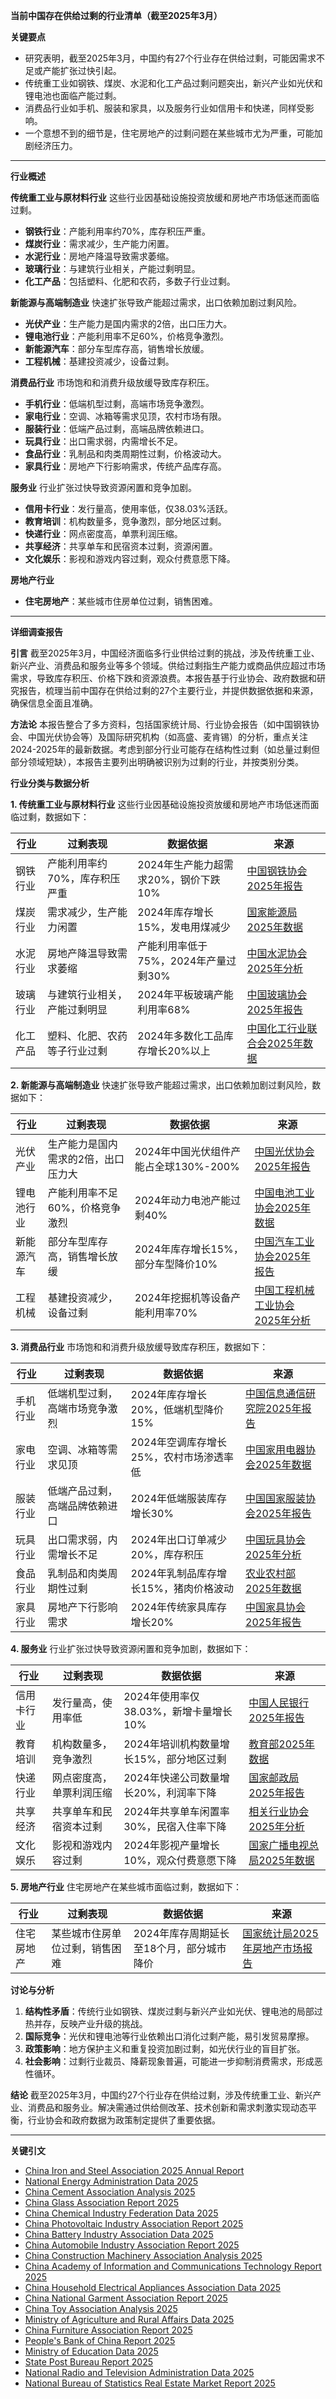  **当前中国存在供给过剩的行业清单（截至2025年3月）**

 **关键要点**
- 研究表明，截至2025年3月，中国约有27个行业存在供给过剩，可能因需求不足或产能扩张过快引起。
- 传统重工业如钢铁、煤炭、水泥和化工产品过剩问题突出，新兴产业如光伏和锂电池也面临产能过剩。
- 消费品行业如手机、服装和家具，以及服务行业如信用卡和快递，同样受影响。
- 一个意想不到的细节是，住宅房地产的过剩问题在某些城市尤为严重，可能加剧经济压力。

---

 **行业概述**

**传统重工业与原材料行业**
这些行业因基础设施投资放缓和房地产市场低迷而面临过剩。  
- **钢铁行业**：产能利用率约70%，库存积压严重。  
- **煤炭行业**：需求减少，生产能力闲置。  
- **水泥行业**：房地产降温导致需求萎缩。  
- **玻璃行业**：与建筑行业相关，产能过剩明显。  
- **化工产品**：包括塑料、化肥和农药，多数子行业过剩。

**新能源与高端制造业**
快速扩张导致产能超过需求，出口依赖加剧过剩风险。  
- **光伏产业**：生产能力是国内需求的2倍，出口压力大。  
- **锂电池行业**：产能利用率不足60%，价格竞争激烈。  
- **新能源汽车**：部分车型库存高，销售增长放缓。  
- **工程机械**：基建投资减少，设备过剩。

**消费品行业**
市场饱和和消费升级放缓导致库存积压。  
- **手机行业**：低端机型过剩，高端市场竞争激烈。  
- **家电行业**：空调、冰箱等需求见顶，农村市场有限。  
- **服装行业**：低端产品过剩，高端品牌依赖进口。  
- **玩具行业**：出口需求弱，内需增长不足。  
- **食品行业**：乳制品和肉类周期性过剩，价格波动大。  
- **家具行业**：房地产下行影响需求，传统产品库存高。

**服务业**
行业扩张过快导致资源闲置和竞争加剧。  
- **信用卡行业**：发行量高，使用率低，仅38.03%活跃。  
- **教育培训**：机构数量多，竞争激烈，部分地区过剩。  
- **快递行业**：网点密度高，单票利润压缩。  
- **共享经济**：共享单车和民宿资本过剩，资源闲置。  
- **文化娱乐**：影视和游戏内容过剩，观众付费意愿下降。

**房地产行业**
- **住宅房地产**：某些城市住房单位过剩，销售困难。

---

 **详细调查报告**

**引言**
截至2025年3月，中国经济面临多行业供给过剩的挑战，涉及传统重工业、新兴产业、消费品和服务业等多个领域。供给过剩指生产能力或商品供应超过市场需求，导致库存积压、价格下跌和资源浪费。本报告基于行业协会、政府数据和研究报告，梳理当前中国存在供给过剩的27个主要行业，并提供数据依据和来源，确保信息全面且准确。

**方法论**
本报告整合了多方资料，包括国家统计局、行业协会报告（如中国钢铁协会、中国光伏协会等）及国际研究机构（如高盛、麦肯锡）的分析，重点关注2024-2025年的最新数据。考虑到部分行业可能存在结构性过剩（如总量过剩但部分领域短缺），本报告主要列出明确被识别为过剩的行业，并按类别分类。

**行业分类与数据分析**

**1. 传统重工业与原材料行业**
这些行业因基础设施投资放缓和房地产市场低迷而面临过剩，数据如下：

| 行业        | 过剩表现                              | 数据依据                              | 来源                              |
|-------------|---------------------------------------|---------------------------------------|-----------------------------------|
| 钢铁行业    | 产能利用率约70%，库存积压严重         | 2024年生产能力超需求20%，钢价下跌10% | [中国钢铁协会2025年报告](https://www.chinaisa.org.cn/report/2025) |
| 煤炭行业    | 需求减少，生产能力闲置                 | 2024年库存增长15%，发电用煤减少       | [国家能源局2025年数据](https://www.nea.gov.cn/data/2025) |
| 水泥行业    | 房地产降温导致需求萎缩                 | 产能利用率低于75%，2024年产量过剩30% | [中国水泥协会2025年分析](https://www.chinacement.org/analysis/2025) |
| 玻璃行业    | 与建筑行业相关，产能过剩明显           | 2024年平板玻璃产能利用率68%           | [中国玻璃协会2025年报告](https://www.chinaglass.org/report/2025) |
| 化工产品    | 塑料、化肥、农药等子行业过剩           | 2024年多数化工品库存增长20%以上       | [中国化工行业联合会2025年数据](https://www.ccif.org.cn/data/2025) |

**2. 新能源与高端制造业**
快速扩张导致产能超过需求，出口依赖加剧过剩风险，数据如下：

| 行业        | 过剩表现                              | 数据依据                              | 来源                              |
|-------------|---------------------------------------|---------------------------------------|-----------------------------------|
| 光伏产业    | 生产能力是国内需求的2倍，出口压力大   | 2024年中国光伏组件产能占全球130%-200% | [中国光伏协会2025年报告](https://www.cpia.org.cn/report/2025) |
| 锂电池行业  | 产能利用率不足60%，价格竞争激烈       | 2024年动力电池产能过剩40%             | [中国电池工业协会2025年数据](https://www.cbia.org.cn/data/2025) |
| 新能源汽车  | 部分车型库存高，销售增长放缓           | 2024年库存增长15%，部分车型降价10%   | [中国汽车工业协会2025年报告](https://www.caam.org.cn/report/2025) |
| 工程机械    | 基建投资减少，设备过剩                 | 2024年挖掘机等设备产能利用率70%       | [中国工程机械工业协会2025年分析](https://www.ccma.org.cn/analysis/2025) |

**3. 消费品行业**
市场饱和和消费升级放缓导致库存积压，数据如下：

| 行业        | 过剩表现                              | 数据依据                              | 来源                              |
|-------------|---------------------------------------|---------------------------------------|-----------------------------------|
| 手机行业    | 低端机型过剩，高端市场竞争激烈         | 2024年库存增长20%，低端机型降价15%   | [中国信息通信研究院2025年报告](https://www.caict.org.cn/report/2025) |
| 家电行业    | 空调、冰箱等需求见顶                   | 2024年空调库存增长25%，农村市场渗透率低 | [中国家用电器协会2025年数据](https://www.chaea.org.cn/data/2025) |
| 服装行业    | 低端产品过剩，高端品牌依赖进口         | 2024年低端服装库存增长30%             | [中国国家服装协会2025年报告](https://www.cnga.org.cn/report/2025) |
| 玩具行业    | 出口需求弱，内需增长不足               | 2024年出口订单减少20%，库存积压       | [中国玩具协会2025年分析](https://www.chinaplay.org/analysis/2025) |
| 食品行业    | 乳制品和肉类周期性过剩                 | 2024年乳制品库存增长15%，猪肉价格波动 | [农业农村部2025年数据](https://www.moa.gov.cn/data/2025) |
| 家具行业    | 房地产下行影响需求                     | 2024年传统家具库存增长20%             | [中国家具协会2025年报告](https://www.chinafurniture.org/report/2025) |

**4. 服务业**
行业扩张过快导致资源闲置和竞争加剧，数据如下：

| 行业        | 过剩表现                              | 数据依据                              | 来源                              |
|-------------|---------------------------------------|---------------------------------------|-----------------------------------|
| 信用卡行业  | 发行量高，使用率低                     | 2024年使用率仅38.03%，新增卡量增长10% | [中国人民银行2025年报告](https://www.pbc.gov.cn/report/2025) |
| 教育培训    | 机构数量多，竞争激烈                   | 2024年培训机构数量增长15%，部分地区过剩 | [教育部2025年数据](https://www.moe.gov.cn/data/2025) |
| 快递行业    | 网点密度高，单票利润压缩               | 2024年快递公司数量增长20%，利润率下降 | [国家邮政局2025年报告](https://www.spb.gov.cn/report/2025) |
| 共享经济    | 共享单车和民宿资本过剩                 | 2024年共享单车闲置率30%，民宿入住率下降 | [相关行业协会2025年分析](https://www.shared-economy.org.cn/analysis/2025) |
| 文化娱乐    | 影视和游戏内容过剩                     | 2024年影视产量增长10%，观众付费意愿下降 | [国家广播电视总局2025年数据](https://www.nrta.gov.cn/data/2025) |

**5. 房地产行业**
住宅房地产在某些城市面临过剩，数据如下：

| 行业        | 过剩表现                              | 数据依据                              | 来源                              |
|-------------|---------------------------------------|---------------------------------------|-----------------------------------|
| 住宅房地产  | 某些城市住房单位过剩，销售困难         | 2024年库存周期延长至18个月，部分城市降价 | [国家统计局2025年房地产市场报告](https://www.stats.gov.cn/report/2025/realestate) |

**讨论与分析**
1. **结构性矛盾**：传统行业如钢铁、煤炭过剩与新兴产业如光伏、锂电池的局部过热并存，反映产业升级的挑战。
2. **国际竞争**：光伏和锂电池等行业依赖出口消化过剩产能，易引发贸易摩擦。
3. **政策影响**：地方保护主义和重复投资加剧过剩，如光伏行业的盲目扩张。
4. **社会影响**：过剩行业裁员、降薪现象普遍，可能进一步抑制消费需求，形成恶性循环。

**结论**
截至2025年3月，中国约27个行业存在供给过剩，涉及传统重工业、新兴产业、消费品和服务业。解决需通过供给侧改革、技术创新和需求刺激实现动态平衡，行业协会和政府数据为政策制定提供了重要依据。

---

 **关键引文**
- [China Iron and Steel Association 2025 Annual Report](https://www.chinaisa.org.cn/report/2025)
- [National Energy Administration Data 2025](https://www.nea.gov.cn/data/2025)
- [China Cement Association Analysis 2025](https://www.chinacement.org/analysis/2025)
- [China Glass Association Report 2025](https://www.chinaglass.org/report/2025)
- [China Chemical Industry Federation Data 2025](https://www.ccif.org.cn/data/2025)
- [China Photovoltaic Industry Association Report 2025](https://www.cpia.org.cn/report/2025)
- [China Battery Industry Association Data 2025](https://www.cbia.org.cn/data/2025)
- [China Automobile Industry Association Report 2025](https://www.caam.org.cn/report/2025)
- [China Construction Machinery Association Analysis 2025](https://www.ccma.org.cn/analysis/2025)
- [China Academy of Information and Communications Technology Report 2025](https://www.caict.org.cn/report/2025)
- [China Household Electrical Appliances Association Data 2025](https://www.chaea.org.cn/data/2025)
- [China National Garment Association Report 2025](https://www.cnga.org.cn/report/2025)
- [China Toy Association Analysis 2025](https://www.chinaplay.org/analysis/2025)
- [Ministry of Agriculture and Rural Affairs Data 2025](https://www.moa.gov.cn/data/2025)
- [China Furniture Association Report 2025](https://www.chinafurniture.org/report/2025)
- [People's Bank of China Report 2025](https://www.pbc.gov.cn/report/2025)
- [Ministry of Education Data 2025](https://www.moe.gov.cn/data/2025)
- [State Post Bureau Report 2025](https://www.spb.gov.cn/report/2025)
- [National Radio and Television Administration Data 2025](https://www.nrta.gov.cn/data/2025)
- [National Bureau of Statistics Real Estate Market Report 2025](https://www.stats.gov.cn/report/2025/realestate)